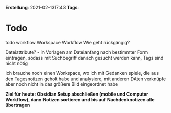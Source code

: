 **Erstellung**: 2021-02-1317:43
**Tags**:

# Todo

todo workflow
Workspace Workflow
Wie geht rückgängig?

Dateiattribute? - in Vorlagen am Dateianfang nach bestimmter Form eintragen, sodass mit Suchbegriff danach gesucht werden kann, Tags sind nicht nötig

Ich brauche noch einen Workspace, wo ich mit Gedanken spiele, die aus den Tagesnotizen geholt habe und analysiere, mit anderen DAten verknüpfe aber noch nicht in das größere Bild eingeordnet habe

**Ziel für heute: Obsidian Setup abschließen (mobile und Computer Workflow), dann Notizen sortieren und bis auf Nachdenknotizen alle übertragen**